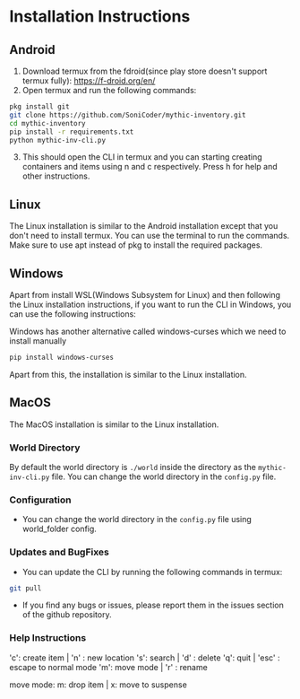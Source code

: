 # Installation Instructions

## Android

1. Download termux from the fdroid(since play store doesn't support termux fully): https://f-droid.org/en/
2. Open termux and run the following commands:
```bash
pkg install git
git clone https://github.com/SoniCoder/mythic-inventory.git
cd mythic-inventory
pip install -r requirements.txt
python mythic-inv-cli.py
```
3. This should open the CLI in termux and you can starting creating containers and items using n and c respectively. Press h for help and other instructions.

## Linux

The Linux installation is similar to the Android installation except that you don't need to install termux. You can use the terminal to run the commands. Make sure to use apt instead of pkg to install the required packages.

## Windows

Apart from install WSL(Windows Subsystem for Linux) and then following the Linux installation instructions, if you want to run the CLI in Windows, you can use the following instructions:

Windows has another alternative called windows-curses which we need to install manually

```bash
pip install windows-curses
```

Apart from this, the installation is similar to the Linux installation.

## MacOS

The MacOS installation is similar to the Linux installation.

### World Directory

By default the world directory is `./world` inside the directory as the `mythic-inv-cli.py` file. You can change the world directory in the `config.py` file.

### Configuration

- You can change the world directory in the `config.py` file using world_folder config.


### Updates and BugFixes

- You can update the CLI by running the following commands in termux:
```bash
git pull
```

- If you find any bugs or issues, please report them in the issues section of the github repository.

### Help Instructions

'c': create item | 'n' : new location
's': search      | 'd' : delete
'q': quit        | 'esc' : escape to normal mode
'm': move mode   | 'r' : rename

move mode:
m: drop item     | x: move to suspense